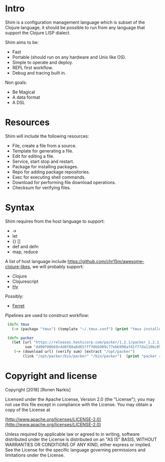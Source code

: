 # Intro

Shim is a configuration management language which is subset of the Clojure language, it should be possible to run from any language that support the Clojure LISP dialect.

Shim aims to be:

* Fast
* Portable (should run on any hardware and Unix like OS).
* Simple to operate and deploy.
* REPL first workflow.
* Debug and tracing built in.

Non goals:

* Be Magical
* A data format
* A DSL

# Resources

Shim will include the following resources:

* File, create a file from a source.
* Template for generating a file.
* Edit for editing a file.
* Service, start stop and restart.
* Package for installing packages.
* Repo for adding package repositories.
* Exec for executing shell commands.
* Download for performing file download operations.
* Checksum for verifying files.

# Syntax

Shim requires from the host language to support:

* ->
* let
* {} []
* def and defn
* map, reduce

A list of host language include https://github.com/chr15m/awesome-clojure-likes, we will probably support:

* Clojure
* Clojurescript
* [Hy](http://docs.hylang.org/en/stable/)

Possibly:

* [Ferret](https://github.com/nakkaya/ferret)


Pipelines are used to construct workflow:

```clojure
 (defn tmux
   (-> (package "tmux") (template "~/.tmux.conf") (print "tmux installed"))

 (defn packer
   (let [url "https://releases.hashicorp.com/packer/1.2.1/packer_1.2.1_linux_amd64.zip"
         sum "dd90f00b69c4d8f88a8d657fff0bb909c77ebb998afd1f77da110bc05e2ed9c3"]
    (-> (download url) (verify sum) (extract "/opt/packer")
        (link "/opt/packer/bin/packer" "/bin/packer")  (print "packer ready"))

```



# Copyright and license

Copyright [2018] [Ronen Narkis]

Licensed under the Apache License, Version 2.0 (the "License");
you may not use this file except in compliance with the License.
You may obtain a copy of the License at

  [http://www.apache.org/licenses/LICENSE-2.0](http://www.apache.org/licenses/LICENSE-2.0)

Unless required by applicable law or agreed to in writing, software
distributed under the License is distributed on an "AS IS" BASIS,
WITHOUT WARRANTIES OR CONDITIONS OF ANY KIND, either express or implied.
See the License for the specific language governing permissions and
limitations under the License.
